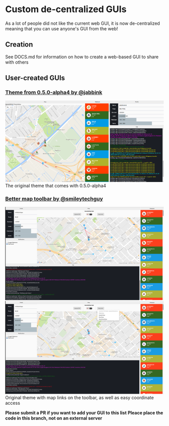 # Custom de-centralized GUIs

As a lot of people did not like the current web GUI, it is now de-centralized meaning that you can use anyone's GUI from the web!

## Creation

See DOCS.md for information on how to create a web-based GUI to share with others

## User-created GUIs

### [Theme from 0.5.0-alpha4 by @jabbink](http://pogo.abb.ink/0.5.0-alpha4/map.html)
![Screenshot](img/0.5.0-alpha4-screenshot.png
)
The original theme that comes with 0.5.0-alpha4


### [Better map toolbar by @smileytechguy](http://pogo.abb.ink/better-map/)
![Screenshot](img/better-map-screenshot1.png)
![Screenshot](img/better-map-screenshot2.png)
Original theme with map links on the toolbar, as well as easy coordinate access


**Please submit a PR if you want to add your GUI to this list**
**Pleace place the code in this branch, not on an external server**